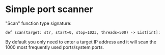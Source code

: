 # Simple port scanner

"Scan" function type signature:

```
def scan(target: str, start=0, stop=1023, threads=500) -> List[int]:
```

By default you only need to enter a target IP address and it will scan the 1000 most frequently used ports/system ports.
